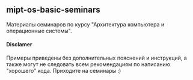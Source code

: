 ## mipt-os-basic-seminars

Материалы семинаров по курсу "Архитектура компьютера и операционные системы".

#### Disclamer

Примеры приведены без дополнительных пояснений и инструкций, a также могут не следовать всем рекомендациям по написанию "хорошего" кода. Приходите на семинары :)

